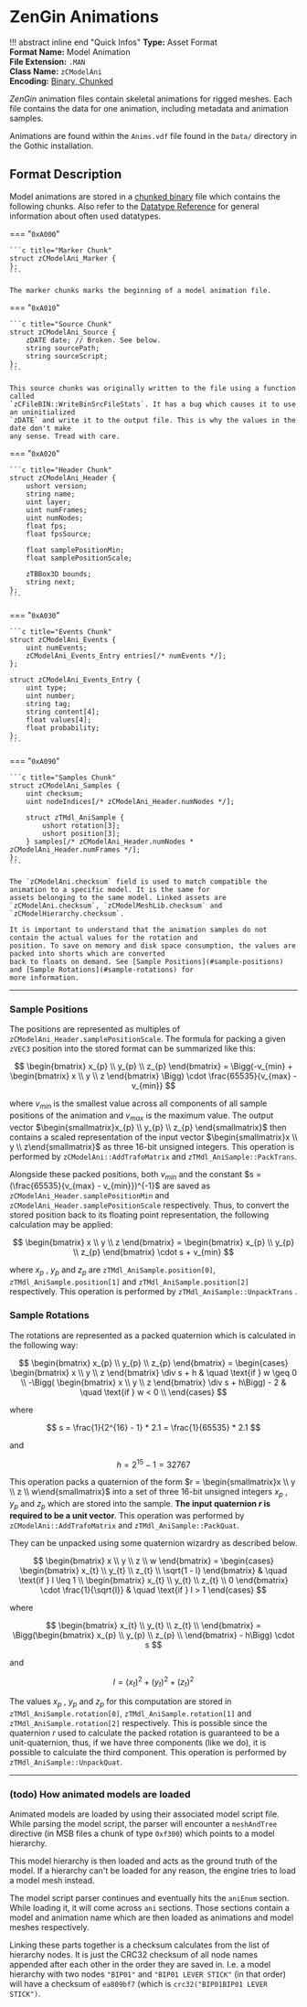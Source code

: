 # ZenGin Animations

!!! abstract inline end "Quick Infos"
    **Type:** Asset Format<br/>
    **Format Name:** Model Animation<br/>
    **File Extension:** `.MAN`<br/>
    **Class Name:** `zCModelAni`<br/>
    **Encoding:** [Binary, Chunked](../encodings/binary-chunked.md)<br/>

*ZenGin* animation files contain skeletal animations for rigged meshes. Each file contains the data for one animation,
including metadata and animation samples.

Animations are found within the `Anims.vdf` file found in the `Data/` directory in the Gothic installation.

## Format Description

Model animations are stored in a [chunked binary](../encodings/binary-chunked.md) file which contains the following
chunks. Also refer to the [Datatype Reference](../datatypes.md) for general information about often used datatypes.

=== "`0xA000`"

    ```c title="Marker Chunk"
    struct zCModelAni_Marker {
    };
    ```

    The marker chunks marks the beginning of a model animation file.

=== "`0xA010`"

    ```c title="Source Chunk"
    struct zCModelAni_Source {
        zDATE date; // Broken. See below.
        string sourcePath;
        string sourceScript;
    };
    ```

    This source chunks was originally written to the file using a function called
    `zCFileBIN::WriteBinSrcFileStats`. It has a bug which causes it to use an uninitialized
    `zDATE` and write it to the output file. This is why the values in the date don't make
    any sense. Tread with care.

=== "`0xA020`"

    ```c title="Header Chunk"
    struct zCModelAni_Header {
        ushort version;
        string name;
        uint layer;
        uint numFrames;
        uint numNodes;
        float fps;
        float fpsSource;

        float samplePositionMin;
        float samplePositionScale;
        
        zTBBox3D bounds;
        string next;
    };
    ```

=== "`0xA030`"

    ```c title="Events Chunk"
    struct zCModelAni_Events {
        uint numEvents;
        zCModelAni_Events_Entry entries[/* numEvents */];
    };

    struct zCModelAni_Events_Entry {
        uint type;
        uint number;
        string tag;
        string content[4];
        float values[4];
        float probability;
    };
    ```

=== "`0xA090`"

    ```c title="Samples Chunk"
    struct zCModelAni_Samples {
        uint checksum;
        uint nodeIndices[/* zCModelAni_Header.numNodes */];

        struct zTMdl_AniSample {
            ushort rotation[3];
            ushort position[3];
        } samples[/* zCModelAni_Header.numNodes * zCModelAni_Header.numFrames */];
    };
    ```

    The `zCModelAni.checksum` field is used to match compatible the animation to a specific model. It is the same for
    assets belonging to the same model. Linked assets are `zCModelAni.checksum`, `zCModelMeshLib.checksum` and
    `zCModelHierarchy.checksum`.
    
    It is important to understand that the animation samples do not contain the actual values for the rotation and
    position. To save on memory and disk space consumption, the values are packed into shorts which are converted
    back to floats on demand. See [Sample Positions](#sample-positions) and [Sample Rotations](#sample-rotations) for
    more information.

--- 

### Sample Positions

The positions are represented as multiples of `zCModelAni_Header.samplePositionScale`. The formula for packing a
given `zVEC3` position into the stored format can be summarized like this:

$$
    \begin{bmatrix}
        x_{p} \\
        y_{p} \\
        z_{p}
    \end{bmatrix}
    =
    \Bigg(-v_{min} +
    \begin{bmatrix}
        x \\
        y \\
        z
    \end{bmatrix}
    \Bigg) \cdot \frac{65535}{v_{max} - v_{min}}
$$

where $v_{min}$ is the smallest value across all components of all sample positions of the animation and $v_{max}$
is the maximum value. The output vector $\begin{smallmatrix}x_{p} \\ y_{p} \\ z_{p} \end{smallmatrix}$ then contains a
scaled representation of the input vector $\begin{smallmatrix}x \\ y \\ z\end{smallmatrix}$ as three 16-bit unsigned
integers. This operation is performed by `zCModelAni::AddTrafoMatrix` and `zTMdl_AniSample::PackTrans`.

Alongside these packed positions, both $v_{min}$ and the constant $s = (\frac{65535}{v_{max} - v_{min}})^{-1}$ are saved
as `zCModelAni_Header.samplePositionMin` and `zCModelAni_Header.samplePositionScale` respectively. Thus, to convert
the stored position back to its floating point representation, the following calculation may be applied:

$$
    \begin{bmatrix}
        x \\
        y \\
        z
    \end{bmatrix}
    = 
    \begin{bmatrix}
        x_{p} \\
        y_{p} \\
        z_{p}
    \end{bmatrix}
    \cdot s + v_{min}
$$

where $x_{p}$ , $y_{p}$ and $z_{p}$ are `zTMdl_AniSample.position[0]`, `zTMdl_AniSample.position[1]` and
`zTMdl_AniSample.position[2]` respectively. This operation is performed by `zTMdl_AniSample::UnpackTrans` .

### Sample Rotations

The rotations are represented as a packed quaternion which is calculated in the following way:

$$
    \begin{bmatrix}
        x_{p} \\
        y_{p} \\
        z_{p}
    \end{bmatrix}
    =
    \begin{cases}
        \begin{bmatrix}
            x \\
            y \\
            z
        \end{bmatrix}
        \div s + h  & \quad \text{if } w \geq 0 \\
        -\Bigg(
        \begin{bmatrix}
            x \\
            y \\
            z
        \end{bmatrix}
        \div s + h\Bigg) - 2  & \quad \text{if } w < 0 \\
    \end{cases}
$$

where

$$
    s = \frac{1}{2^{16} - 1} * 2.1 = \frac{1}{65535} * 2.1
$$

and

$$
    h = 2^{15} - 1 = 32767
$$

This operation packs a quaternion of the form $r = \begin{smallmatrix}x \\ y \\ z \\ w\end{smallmatrix}$ into a set of
three 16-bit unsigned integers $x_{p}$ , $y_{p}$ and $z_{p}$ which are stored into the sample. **The input quaternion
$r$ is required to be a unit vector**. This operation was performed by `zCModelAni::AddTrafoMatrix` and
`zTMdl_AniSample::PackQuat`.

They can be unpacked using some quaternion wizardry as described below.

$$
    \begin{bmatrix}
        x \\
        y \\
        z \\
        w 
    \end{bmatrix}
    =
    \begin{cases}
        \begin{bmatrix}
            x_{t} \\
            y_{t} \\
            z_{t} \\
            \sqrt{1 - l}
        \end{bmatrix} & \quad \text{if } l \leq 1 \\
        \begin{bmatrix}
            x_{t} \\
            y_{t} \\
            z_{t} \\
            0
        \end{bmatrix}
        \cdot \frac{1}{\sqrt{l}} & \quad \text{if } l > 1
    \end{cases} 
$$

where

$$
    \begin{bmatrix}
        x_{t} \\
        y_{t} \\
        z_{t} \\
    \end{bmatrix}
    =
    \Bigg(\begin{bmatrix}
        x_{p} \\
        y_{p} \\
        z_{p} \\
    \end{bmatrix} - h\Bigg) \cdot s
$$

and

$$
    l = (x_{t})^2 + (y_{t})^2 + (z_{t})^2
$$

The values $x_{p}$ , $y_{p}$ and $z_{p}$ for this computation are stored in `zTMdl_AniSample.rotation[0]`,
`zTMdl_AniSample.rotation[1]` and `zTMdl_AniSample.rotation[2]` respectively. This is possible since the quaternion
$r$ used to calculate the packed rotation is guaranteed to be a unit-quaternion, thus, if we have three components
(like we do), it is possible to calculate the third component. This operation is performed by
`zTMdl_AniSample::UnpackQuat`.

---

### (todo) How animated models are loaded

Animated models are loaded by using their associated model script file. While parsing the model script, the parser
will encounter a `meshAndTree` directive (in MSB files a chunk of type `0xf300`) which points to a model hierarchy.

This model hierarchy is then loaded and acts as the ground truth of the model. If a hierarchy can't be loaded for any
reason, the engine tries to load a model mesh instead.

The model script parser continues and eventually hits the `aniEnum` section. While loading it, it will come across
`ani` sections. Those sections contain a model and animation name which are then loaded as animations and model meshes
respectively.

Linking these parts together is a checksum calculates from the list of hierarchy nodes. It is just the CRC32 checksum
of all node names appended after each other in the order they are saved in. I.e. a model hierarchy with two nodes
`"BIP01"` and `"BIP01 LEVER STICK"` (in that order) will have a checksum of `ea809bf7` (which
is `crc32("BIP01BIP01 LEVER STICK")`.
